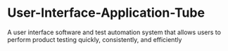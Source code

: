 # User-Interface-Application-Tube
A user interface software and test automation system that allows users to perform product testing quickly, consistently, and efficiently
